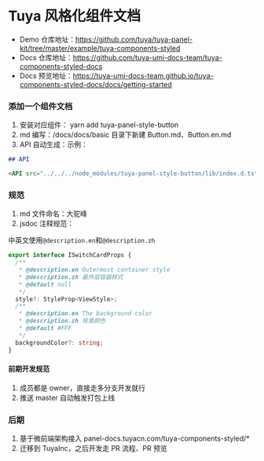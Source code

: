 # Tuya 风格化组件文档

- Demo 仓库地址：https://github.com/tuya/tuya-panel-kit/tree/master/example/tuya-components-styled
- Docs 仓库地址：https://github.com/tuya-umi-docs-team/tuya-components-styled-docs
- Docs 预览地址：https://tuya-umi-docs-team.github.io/tuya-components-styled-docs/docs/getting-started

### 添加一个组件文档

1. 安装对应组件： yarn add tuya-panel-style-button
2. md 编写：/docs/docs/basic 目录下新建 Button.md、Button.en.md
3. API 自动生成：示例：

```md
## API

<API src="../../../node_modules/tuya-panel-style-button/lib/index.d.ts" exports='["ClassicButton","NordicButton","AcrylicButton","PaintButton"]'></API>
```

### 规范

1. md 文件命名：大驼峰
2. jsdoc 注释规范：

中英文使用`@description.en`和`@description.zh`

```ts
export interface ISwitchCardProps {
  /**
   * @description.en Outermost container style
   * @description.zh 最外层容器样式
   * @default null
   */
  style?: StyleProp<ViewStyle>;
  /**
   * @description.en The background color
   * @description.zh 背景颜色
   * @default #FFF
   */
  backgroundColor?: string;
}
```

#### 前期开发规范

1. 成员都是 owner，直接走多分支开发就行
2. 推送 master 自动触发打包上线

### 后期

1. 基于微前端架构接入 panel-docs.tuyacn.com/tuya-components-styled/\*
2. 迁移到 TuyaInc，之后开发走 PR 流程、PR 预览

